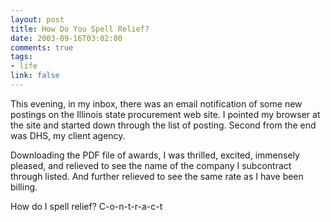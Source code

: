 ```yaml
--- 
layout: post
title: How Do You Spell Relief?
date: 2003-09-16T03:02:00
comments: true
tags:
- life
link: false
---
```

This evening, in my inbox, there was an email notification of some new postings on the Illinois state procurement web site. I pointed my browser at the site and started down through the list of posting. Second from the end was DHS, my client agency.

Downloading the PDF file of awards, I was thrilled, excited, immensely pleased, and relieved to see the name of the company I subcontract through listed. And further relieved to see the same rate as I have been billing.

How do I spell relief?
C-o-n-t-r-a-c-t
